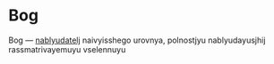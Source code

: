 #  Bog

Bog — [nablyudatelj](Nablyudatelj.md) naivyisshego urovnya, polnostjyu nablyudayusjhij rassmatrivayemuyu vselennuyu

